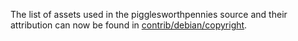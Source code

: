 The list of assets used in the pigglesworthpennies source and their attribution can now be found in [contrib/debian/copyright](../contrib/debian/copyright).

